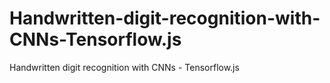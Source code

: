# Handwritten-digit-recognition-with-CNNs-Tensorflow.js
Handwritten digit recognition with CNNs - Tensorflow.js
